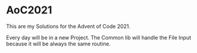 # AoC2021


This are my Solutions for the Advent of Code 2021.

Every day will be in a new Project.
The Common lib will handle the File Input because it will be always the same routine.
